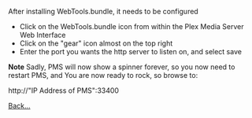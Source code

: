 After installing WebTools.bundle, it needs to be configured

* Click on the WebTools.bundle icon from within the Plex Media Server Web Interface
* Click on the "gear" icon almost on the top right
* Enter the port you wants the http server to listen on, and select save

**Note**
Sadly, PMS will now show a spinner forever, so you now need to restart PMS, and
You are now ready to rock, so browse to:

http://"IP Address of PMS":33400

[Back...](https://github.com/dagalufh/WebTools.bundle/wiki)
